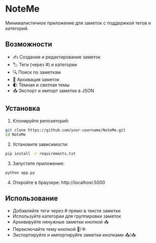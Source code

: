 # NoteMe

Минималистичное приложение для заметок с поддержкой тегов и категорий.

## Возможности

- ✍️ Создание и редактирование заметок
- 🏷️ Теги (через #) и категории
- 🔍 Поиск по заметкам
- 📁 Архивация заметок
- 🌓 Тёмная и светлая темы
- 📤 Экспорт и импорт заметок в JSON

## Установка

1. Клонируйте репозиторий:
```bash
git clone https://github.com/your-username/NoteMe.git
cd NoteMe
```

2. Установите зависимости:
```bash
pip install -r requirements.txt
```

3. Запустите приложение:
```bash
python app.py
```

4. Откройте в браузере: http://localhost:5000

## Использование

- Добавляйте теги через # прямо в тексте заметки
- Используйте категории для группировки заметок
- Архивируйте ненужные заметки кнопкой 📥
- Переключайте тему кнопкой 🌙/☀️
- Экспортируйте и импортируйте заметки кнопками 📤/📥

